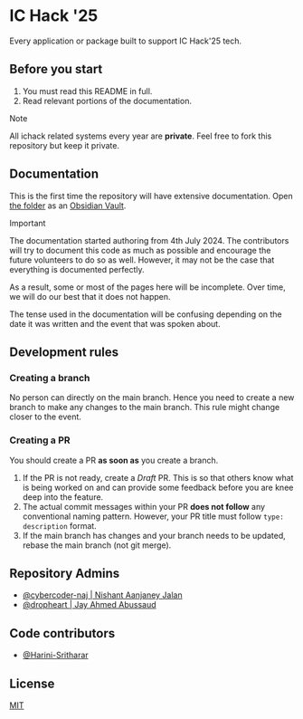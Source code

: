 # IC Hack '25

Every application or package built to support IC Hack'25 tech.

## Before you start

1. You must read this README in full.
1. Read relevant portions of the documentation.

> [!note]
> All ichack related systems every year are **private**. Feel free to fork this repository but keep it private.

## Documentation

This is the first time the repository will have extensive documentation. Open [the folder](./documentation/) as an [Obsidian Vault](https://obsidian.md).

> [!important]
> The documentation started authoring from 4th July 2024. The contributors will try to document this code as much as possible and encourage the future volunteers to do so as well. However, it may not be the case that everything is documented perfectly.
>
> As a result, some or most of the pages here will be incomplete. Over time, we will do our best that it does not happen.
>
> The tense used in the documentation will be confusing depending on the date it was written and the event that was spoken about.

## Development rules

### Creating a branch

No person can directly on the main branch. Hence you need to create a new branch to make any changes to the main branch. This rule might change closer to the event.

### Creating a PR

You should create a PR **as soon as** you create a branch.

1. If the PR is not ready, create a _Draft_ PR. This is so that others know what is being worked on and can provide some feedback before you are knee deep into the feature.
1. The actual commit messages within your PR **does not follow** any conventional naming pattern. However, your PR title must follow `type: description` format.
1. If the main branch has changes and your branch needs to be updated, rebase the main branch (not git merge).

## Repository Admins

- [@cybercoder-naj | Nishant Aanjaney Jalan](https://github.com/cybercoder-naj)
- [@dropheart | Jay Ahmed Abussaud](https://github.com/dropheart)

## Code contributors

- [@Harini-Sritharar](https://github.com/Harini-Sritharar)

## License

[MIT](./LICENSE.txt)

